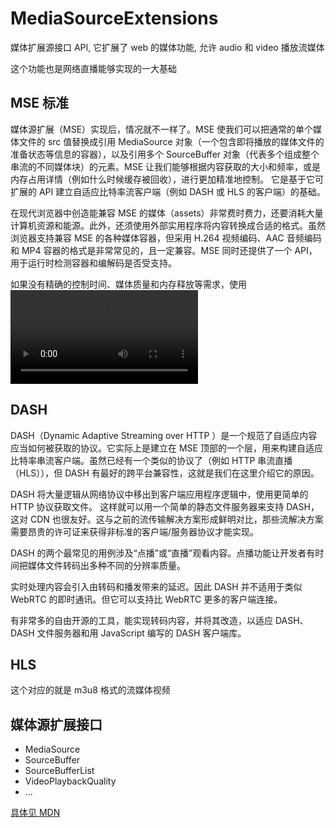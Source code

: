 # MediaSourceExtensions

媒体扩展源接口 API, 它扩展了 web 的媒体功能, 允许 audio 和 video 播放流媒体

这个功能也是网络直播能够实现的一大基础

## MSE 标准

媒体源扩展（MSE）实现后，情况就不一样了。MSE 使我们可以把通常的单个媒体文件的 src 值替换成引用 MediaSource 对象（一个包含即将播放的媒体文件的准备状态等信息的容器），以及引用多个 SourceBuffer 对象（代表多个组成整个串流的不同媒体块）的元素。MSE 让我们能够根据内容获取的大小和频率，或是内存占用详情（例如什么时候缓存被回收），进行更加精准地控制。 它是基于它可扩展的 API 建立自适应比特率流客户端（例如 DASH 或 HLS 的客户端）的基础。

在现代浏览器中创造能兼容 MSE 的媒体（assets）非常费时费力，还要消耗大量计算机资源和能源。此外，还须使用外部实用程序将内容转换成合适的格式。虽然浏览器支持兼容 MSE 的各种媒体容器，但采用 H.264 视频编码、AAC 音频编码和 MP4 容器的格式是非常常见的，且一定兼容。MSE 同时还提供了一个 API，用于运行时检测容器和编解码是否受支持。

如果没有精确的控制时间、媒体质量和内存释放等需求，使用 <video> 和 <source> 是一个更加简单但够用的方案。

## DASH

DASH（Dynamic Adaptive Streaming over HTTP ）是一个规范了自适应内容应当如何被获取的协议。它实际上是建立在 MSE 顶部的一个层，用来构建自适应比特率串流客户端。虽然已经有一个类似的协议了（例如 HTTP 串流直播（HLS）），但 DASH 有最好的跨平台兼容性，这就是我们在这里介绍它的原因。

DASH 将大量逻辑从网络协议中移出到客户端应用程序逻辑中，使用更简单的 HTTP 协议获取文件。 这样就可以用一个简单的静态文件服务器来支持 DASH，这对 CDN 也很友好。这与之前的流传输解决方案形成鲜明对比，那些流解决方案需要昂贵的许可证来获得非标准的客户端/服务器协议才能实现。

DASH 的两个最常见的用例涉及“点播”或“直播”观看内容。点播功能让开发者有时间把媒体文件转码出多种不同的分辨率质量。

实时处理内容会引入由转码和播发带来的延迟。因此 DASH 并不适用于类似 WebRTC 的即时通讯。但它可以支持比 WebRTC 更多的客户端连接。

有非常多的自由开源的工具，能实现转码内容，并将其改造，以适应 DASH、DASH 文件服务器和用 JavaScript 编写的 DASH 客户端库。

## HLS

这个对应的就是 m3u8 格式的流媒体视频



## 媒体源扩展接口

- MediaSource
- SourceBuffer
- SourceBufferList
- VideoPlaybackQuality
- ...

[具体见 MDN](https://developer.mozilla.org/zh-CN/docs/Web/API/Media_Source_Extensions_API)
